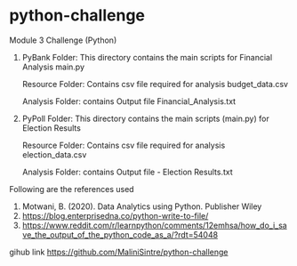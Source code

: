 # python-challenge
Module 3 Challenge (Python)

1) PyBank Folder: This directory contains the main scripts for Financial Analysis
    main.py
    
    Resource Folder: Contains csv file required for analysis
      budget_data.csv
    
    Analysis Folder: contains Output file 
      Financial_Analysis.txt

2) PyPoll Folder: This directory contains the main scripts (main.py) for Election Results

    Resource Folder: Contains csv file required for analysis
        election_data.csv

    Analysis Folder: contains Output file - 
        Election Results.txt
   
Following are the references used
1. Motwani, B. (2020). Data Analytics using Python. Publisher Wiley
2. https://blog.enterprisedna.co/python-write-to-file/
3. https://www.reddit.com/r/learnpython/comments/12emhsa/how_do_i_save_the_output_of_the_python_code_as_a/?rdt=54048

gihub link
https://github.com/MaliniSintre/python-challenge
